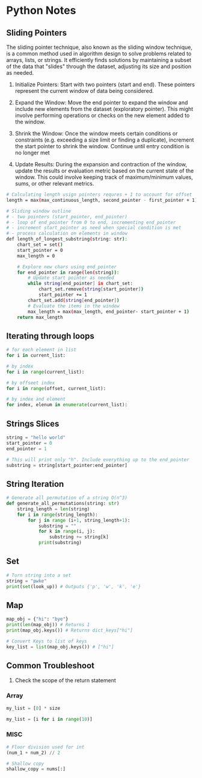 # Python Notes

## Sliding Pointers

The sliding pointer technique, also known as the sliding window technique, is a common method used in algorithm design to solve problems related to arrays, lists, or strings. It efficiently finds solutions by maintaining a subset of the data that "slides" through the dataset, adjusting its size and position as needed.

1. Initialize Pointers: Start with two pointers (start and end). These pointers represent the current window of data being considered.

1. Expand the Window: Move the end pointer to expand the window and include new elements from the dataset (exploratory pointer). This might involve performing operations or checks on the new element added to the window.

1. Shrink the Window: Once the window meets certain conditions or constraints (e.g. exceeding a size limit or finding a duplicate), increment the start pointer to shrink the window. Continue until entry condition is no longer met

1. Update Results: During the expansion and contraction of the window, update the results or evaluation metric based on the current state of the window. This could involve keeping track of maximum/minimum values, sums, or other relevant metrics.

```bash
# Calculating length usign pointers requres + 1 to account for offset
length = max(max_continuous_length, second_pointer - first_pointer + 1)

# Sliding window outline
# - two pointers (start_pointer, end_pointer)
# - loop of end_pointer from 0 to end, incrementing end_pointer
# - increment start_pointer as need when special condition is met
# - process calculation on elements in window
def length_of_longest_substring(string: str):
    chart_set = set()
    start_pointer = 0
    max_length = 0

    # Explore new chars using end_pointer
    for end_pointer in range(len(string)):
        # Update start pointer as needed
        while string[end_pointer] in chart_set:
            chart_set.remove(string[start_pointer])
            start_pointer += 1
        chart_set.add(string[end_pointer])
        # Evaluate the items in the window
        max_length = max(max_length, end_pointer- start_pointer + 1)
    return max_length
```

## Iterating through loops

```python
# for each element in list
for i in current_list:

# by index
for i in range(current_list):

# by offseet index
for i in range(offset, current_list):

# by index and element
for index, elenum in enumerate(current_list):
```

## Strings Slices

```python
string = "hello world"
start_pointer = 0
end_pointer = 1

# This will print only "h". Include everything up to the end_pointer
substring = string[start_pointer:end_pointer]
```

## String Iteration

```python
# Generate all permutation of a string O(n^3)
def generate_all_permutations(string: str)
    string_length = len(string)
    for i in range(string_length):
        for j in range (i+1, string_length+1):
            substring = ""
            for k in range(i, j):
                substring += string[k]
            print(substring)
```

## Set

```python
# Turn string into a set
string = "pwke"
print(set(look_up)) # Outputs {'p', 'w', 'k', 'e'}
```

## Map

```python
map_obj = {"hi": "bye"}
print(len(map_obj)) # Returns 1
print(map_obj.keys()) # Returns dict_keys["hi"]

# Convert Keys to list of keys
key_list = list(map_obj.keys()) # ["hi"]
```

## Common Troubleshoot
1. Check the scope of the return statement

### Array

```python
my_list = [0] * size

my_list = [i for i in range(10)]
```
### MISC

```python
# Floor division used for int
(num_1 + num_2) // 2 

# Shallow copy
shallow_copy = nums[:]
```